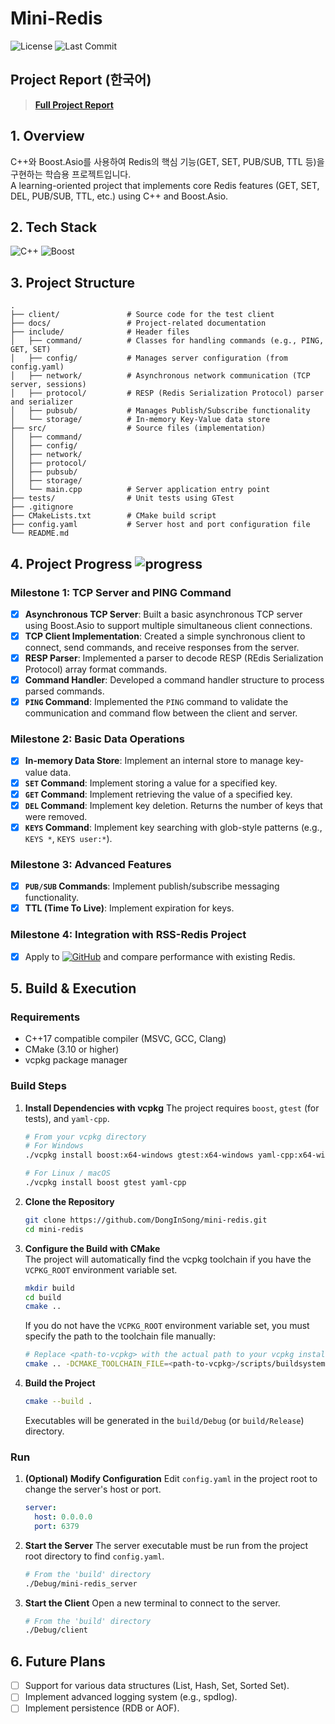 # Mini-Redis
![License](https://img.shields.io/github/license/senli1073/senli1073.github.io)
![Last Commit](https://img.shields.io/github/last-commit/DongInSong/mini-redis)
## Project Report (한국어)
> **[Full Project Report](./docs/00_README.md)**

## 1. Overview
C++와 Boost.Asio를 사용하여 Redis의 핵심 기능(GET, SET, PUB/SUB, TTL 등)을 구현하는 학습용 프로젝트입니다.   
A learning-oriented project that implements core Redis features (GET, SET, DEL, PUB/SUB, TTL, etc.) using C++ and Boost.Asio.

## 2. Tech Stack

![C++](https://img.shields.io/badge/C++-00599C?style=for-the-badge&logo=c%2B%2B&logoColor=white)  ![Boost](https://img.shields.io/badge/Boost-00599C?style=for-the-badge&logoColor=white)


## 3. Project Structure

```
.
├── client/               # Source code for the test client
├── docs/                 # Project-related documentation
├── include/              # Header files
│   ├── command/          # Classes for handling commands (e.g., PING, GET, SET)
│   ├── config/           # Manages server configuration (from config.yaml)
│   ├── network/          # Asynchronous network communication (TCP server, sessions)
│   ├── protocol/         # RESP (Redis Serialization Protocol) parser and serializer
│   ├── pubsub/           # Manages Publish/Subscribe functionality
│   └── storage/          # In-memory Key-Value data store
├── src/                  # Source files (implementation)
│   ├── command/
│   ├── config/
│   ├── network/
│   ├── protocol/
│   ├── pubsub/
│   ├── storage/
│   └── main.cpp          # Server application entry point
├── tests/                # Unit tests using GTest
├── .gitignore
├── CMakeLists.txt        # CMake build script
├── config.yaml           # Server host and port configuration file
└── README.md
```

## 4. Project Progress  ![progress](https://img.shields.io/badge/Progress-100%25-green)

### Milestone 1: TCP Server and PING Command

-   [x] **Asynchronous TCP Server**: Built a basic asynchronous TCP server using Boost.Asio to support multiple simultaneous client connections.
-   [x] **TCP Client Implementation**: Created a simple synchronous client to connect, send commands, and receive responses from the server.
-   [x] **RESP Parser**: Implemented a parser to decode RESP (REdis Serialization Protocol) array format commands.
-   [x] **Command Handler**: Developed a command handler structure to process parsed commands.
-   [x] **`PING` Command**: Implemented the `PING` command to validate the communication and command flow between the client and server.

### Milestone 2: Basic Data Operations

-   [x] **In-memory Data Store**: Implement an internal store to manage key-value data.
-   [x] **`SET` Command**: Implement storing a value for a specified key.
-   [x] **`GET` Command**: Implement retrieving the value of a specified key.
-   [x] **`DEL` Command**: Implement key deletion. Returns the number of keys that were removed.
-   [x] **`KEYS` Command**: Implement key searching with glob-style patterns (e.g., `KEYS *`, `KEYS user:*`).

### Milestone 3: Advanced Features
-   [x] **`PUB/SUB` Commands**: Implement publish/subscribe messaging functionality.
-   [x] **TTL (Time To Live)**: Implement expiration for keys.

### Milestone 4: Integration with RSS-Redis Project
-   [x] Apply to [![GitHub](https://img.shields.io/badge/rss_redis-181717?style=flat&logo=github&logoColor=white)](https://github.com/DongInSong/rss-redis) and compare performance with existing Redis.

## 5. Build & Execution

### Requirements
- C++17 compatible compiler (MSVC, GCC, Clang)
- CMake (3.10 or higher)
- vcpkg package manager

### Build Steps

1. **Install Dependencies with vcpkg**
   The project requires `boost`, `gtest` (for tests), and `yaml-cpp`.
    ```bash
    # From your vcpkg directory
    # For Windows
    ./vcpkg install boost:x64-windows gtest:x64-windows yaml-cpp:x64-windows

    # For Linux / macOS
    ./vcpkg install boost gtest yaml-cpp
    ```

2. **Clone the Repository**
    ```bash
    git clone https://github.com/DongInSong/mini-redis.git
    cd mini-redis
    ```

3. **Configure the Build with CMake**   
   The project will automatically find the vcpkg toolchain if you have the `VCPKG_ROOT` environment variable set.
    ```bash
    mkdir build
    cd build
    cmake ..
    ```
   If you do not have the `VCPKG_ROOT` environment variable set, you must specify the path to the toolchain file manually:
    ```bash
    # Replace <path-to-vcpkg> with the actual path to your vcpkg installation
    cmake .. -DCMAKE_TOOLCHAIN_FILE=<path-to-vcpkg>/scripts/buildsystems/vcpkg.cmake
    ```

4. **Build the Project**
    ```bash
    cmake --build .
    ```
    Executables will be generated in the `build/Debug` (or `build/Release`) directory.

### Run

1. **(Optional) Modify Configuration**
   Edit `config.yaml` in the project root to change the server's host or port.
    ```yaml
    server:
      host: 0.0.0.0
      port: 6379
    ```

2. **Start the Server**
   The server executable must be run from the project root directory to find `config.yaml`.
    ```bash
    # From the 'build' directory
    ./Debug/mini-redis_server
    ```

3. **Start the Client**
   Open a new terminal to connect to the server.
    ```bash
    # From the 'build' directory
    ./Debug/client
    ```
    
## 6. Future Plans
-   [ ] Support for various data structures (List, Hash, Set, Sorted Set).
-   [ ] Implement advanced logging system (e.g., spdlog).
-   [ ] Implement persistence (RDB or AOF).
